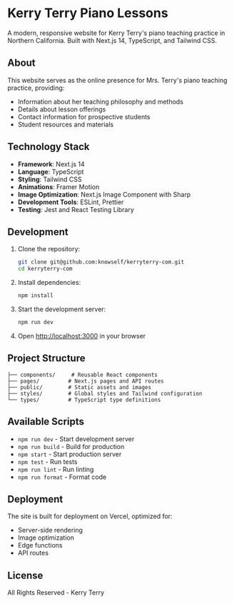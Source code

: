 # Kerry Terry Piano Lessons

A modern, responsive website for Kerry Terry's piano teaching practice in Northern California. Built with Next.js 14, TypeScript, and Tailwind CSS.

## About

This website serves as the online presence for Mrs. Terry's piano teaching practice, providing:
- Information about her teaching philosophy and methods
- Details about lesson offerings
- Contact information for prospective students
- Student resources and materials

## Technology Stack

- **Framework**: Next.js 14
- **Language**: TypeScript
- **Styling**: Tailwind CSS
- **Animations**: Framer Motion
- **Image Optimization**: Next.js Image Component with Sharp
- **Development Tools**: ESLint, Prettier
- **Testing**: Jest and React Testing Library

## Development

1. Clone the repository:
   ```bash
   git clone git@github.com:knowself/kerryterry-com.git
   cd kerryterry-com
   ```

2. Install dependencies:
   ```bash
   npm install
   ```

3. Start the development server:
   ```bash
   npm run dev
   ```

4. Open [http://localhost:3000](http://localhost:3000) in your browser

## Project Structure

```
├── components/     # Reusable React components
├── pages/         # Next.js pages and API routes
├── public/        # Static assets and images
├── styles/        # Global styles and Tailwind configuration
└── types/         # TypeScript type definitions
```

## Available Scripts

- `npm run dev` - Start development server
- `npm run build` - Build for production
- `npm start` - Start production server
- `npm test` - Run tests
- `npm run lint` - Run linting
- `npm run format` - Format code

## Deployment

The site is built for deployment on Vercel, optimized for:
- Server-side rendering
- Image optimization
- Edge functions
- API routes

## License

All Rights Reserved - Kerry Terry
